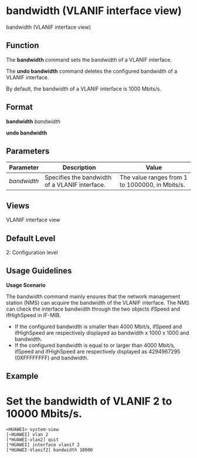 bandwidth (VLANIF interface view)
=================================

bandwidth (VLANIF interface view)

Function
--------



The **bandwidth** command sets the bandwidth of a VLANIF interface.

The **undo bandwidth** command deletes the configured bandwidth of a VLANIF interface.



By default, the bandwidth of a VLANIF interface is 1000 Mbits/s.


Format
------

**bandwidth** *bandwidth*

**undo bandwidth**


Parameters
----------

| Parameter | Description | Value |
| --- | --- | --- |
| *bandwidth* | Specifies the bandwidth of a VLANIF interface. | The value ranges from 1 to 1000000, in Mbits/s. |



Views
-----

VLANIF interface view


Default Level
-------------

2: Configuration level


Usage Guidelines
----------------

**Usage Scenario**

The bandwidth command mainly ensures that the network management station (NMS) can acquire the bandwidth of the VLANIF interface. The NMS can check the interface bandwidth through the two objects ifSpeed and ifHighSpeed in IF-MIB.

* If the configured bandwidth is smaller than 4000 Mbit/s, ifSpeed and ifHighSpeed are respectively displayed as bandwidth x 1000 x 1000 and bandwidth.
* If the configured bandwidth is equal to or larger than 4000 Mbit/s, ifSpeed and ifHighSpeed are respectively displayed as 4294967295 (0XFFFFFFFF) and bandwidth.


Example
-------

# Set the bandwidth of VLANIF 2 to 10000 Mbits/s.
```
<HUAWEI> system-view
[~HUAWEI] vlan 2
[*HUAWEI-vlan2] quit
[*HUAWEI] interface vlanif 2
[*HUAWEI-Vlanif2] bandwidth 10000

```